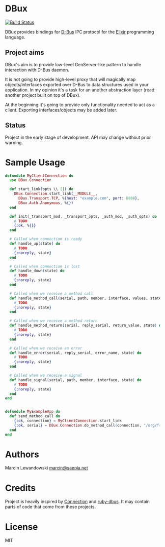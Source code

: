 # DBux
[![Build Status](https://travis-ci.org/mspanc/dbux.svg?branch=master)](https://travis-ci.org/mspanc/dbux)

DBux provides bindings for [D-Bus](http://dbus.freedesktop.org) IPC
protocol for the [Elixir](http://elixir-lang.org) programming language.

## Project aims

DBux's aim is to provide low-level GenServer-like pattern to handle interaction
with D-Bus daemon.

It is not going to provide high-level proxy that will magically map
objects/interfaces exported over D-Bus to data structures used in your application.
In my opinion it's a task for an another abstraction layer (read: another project
built on top of DBux).

At the beginning it's going to provide only functionality needed to act as
a client. Exporting interfaces/objects may be added later.

## Status

Project in the early stage of development. API may change without prior warning.

# Sample Usage

```elixir
defmodule MyClientConnection do
  use DBux.Connection

  def start_link(opts \\ []) do
    DBux.Connection.start_link(__MODULE__,
      DBux.Transport.TCP, %{host: "example.com", port: 8888},
      DBux.Auth.Anonymous, %{})
  end

  def init(_transport_mod, _transport_opts, _auth_mod, _auth_opts) do
    # TODO
    {:ok, %{}}
  end

  # Called when connection is ready
  def handle_up(state) do
    # TODO
    {:noreply, state}
  end

  # Called when connection is lost
  def handle_down(state) do
    # TODO
    {:noreply, state}
  end

  # Called when we receive a method call
  def handle_method_call(serial, path, member, interface, values, state) do
    # TODO
    {:noreply, state}
  end

  # Called when we receive a method return
  def handle_method_return(serial, reply_serial, return_value, state) do
    # TODO
    {:noreply, state}
  end

  # Called when we receive an error
  def handle_error(serial, reply_serial, error_name, state) do
    # TODO
    {:noreply, state}
  end

  # Called when we receive a signal
  def handle_signal(serial, path, member, interface, state) do
    # TODO
    {:noreply, state}
  end
end


defmodule MyExampleApp do
  def send_method_call do
    {:ok, connection} = MyClientConnection.start_link
    {:ok, serial} = DBux.Connection.do_method_call(connection, "/org/freedesktop/DBus", "org.freedesktop.DBus", "Hello", [], "org.freedesktop.DBus")
  end
end
```

# Authors

Marcin Lewandowski <marcin@saepia.net>

# Credits

Project is heavily inspired by [Connection](https://hex.pm/packages/connection)
and [ruby-dbus](https://github.com/mvidner/ruby-dbus). It may contain parts of
code that come from these projects.

# License

MIT
